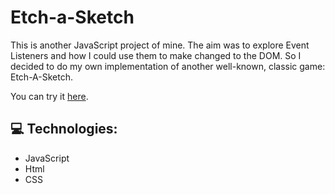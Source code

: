 # Etch-a-Sketch

<p> This is another JavaScript project of mine. The aim was to explore Event Listeners and how I could use them to make changed to the DOM. So I decided to do my own implementation of another well-known, classic game: Etch-A-Sketch.
<p> You can try it <a href="https://amarques02.github.io/Etch-a-Sketch/">here</a>.</p>
<h2> 💻 Technologies:</h2>
<ul>
	<li>JavaScript</li>
	<li>Html</li>
	<li>CSS</li>
</ul>
